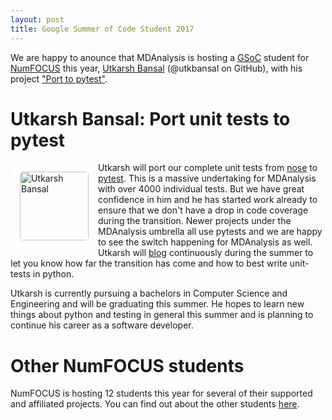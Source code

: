 ```yaml
---
layout: post
title: Google Summer of Code Student 2017
---
```


We are happy to anounce that MDAnalysis is hosting a [GSoC][gsoc] student for
[NumFOCUS][numfocus] this year, [Utkarsh Bansal][utkarsh-blog] (@utkbansal
on GitHub), with his project ["Port to pytest"][utkarsh-gsoc].

# Utkarsh Bansal: Port unit tests to pytest

<img
src="https://avatars2.githubusercontent.com/u/8345336?v=3&s=460"
title="Utkarsh Bansal" alt="Utkarsh Bansal"
style="float: left; width: 110px; height: 110px; border-radius: 20px; border: 15px solid white" />

Utkarsh will port our complete unit tests
from [nose](http://nose.readthedocs.io/en/latest/testing.html)
to [pytest](https://docs.pytest.org/en/latest/). This is a massive undertaking
for MDAnalysis with over 4000 individual tests. But we have great confidence in
him and he has started work already to ensure that we don't have a drop in code
coverage during the transition. Newer projects under the MDAnalysis umbrella all
use pytests and we are happy to see the switch happening for MDAnalysis as well.
Utkarsh will [blog][utkarsh-blog] continuously during the summer to let you know
how far the transition has come and how to best write unit-tests in python.

Utkarsh is currently pursuing a bachelors in Computer Science and Engineering
and will be graduating this summer. He hopes to learn new things about python
and testing in general this summer and is planning to continue his career as a
software developer.

# Other NumFOCUS students

NumFOCUS is hosting 12 students this year for several of their supported and
affiliated projects. You can find out about the other
students
[here](https://github.com/numfocus/gsoc/blob/master/2017/accepted_student_blogs.md).

[gsoc]: https://summerofcode.withgoogle.com
[numfocus]: https://www.numfocus.org/
[utkarsh-gsoc]: https://summerofcode.withgoogle.com/projects/#5803653609816064
[utkarsh-blog]: http://utkarshbansal.me/

